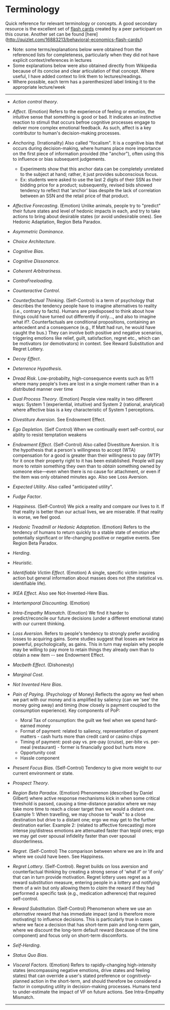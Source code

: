 # Terminology

Quick reference for relevant terminology or concepts. A good secondary resource is the excellent set of [flash cards](http://quizlet.com/23020804/behavioral-economics-glossary-all-may-2013-flash-cards/) created by a peer participant on this course. Another set can be found [here] (http://quizlet.com/16883213/behavioral-economics-flash-cards/)

 * Note: some terms/explanations below were obtained from the referenced lists for completeness, particularly when they did not have explicit context/references in lectures
 * Some explanations below were also obtained directly from Wikipedia because of its concise and clear articulation of that concept. Where useful, I have added context to link them to lectures/readings.
 * Where possible, each term has a parenthesized label linking it to the appropriate lecture/week
*****

* *Action control theory*.

* *Affect*. (Emotion) Refers to the experience of feeling or emotion, the intuitive sense that something is good or bad. It indicates an instinctive reaction to stimuli that occurs befroe cognitive processes engage to deliver more complex emotional feedback. As such, affect is a key contributor to human's decision-making processes.


* *Anchoring*. (Irrationality) Also called "focalism". It is a cognitive bias that occurs during decision-making, where humans place more importance on the first piece of information provided (the "anchor"), often using this to influence or bias subsequent judgements.
     * Experiments show that this anchor data can be completely unrelated to the subject at hand; rather, it just provides subconscious focus.
     * Ex: students were asked to use the last 2 digits of their SSN as their bidding price for a product; subsequently, revised bids showed tendency to reflect that 'anchor' bias despite the lack of correlation between an SSN and the retail price of that product.


* *Affective Forecasting*. (Emotion) Unlike animals, people try to "predict" their future states and level of hedonic impacts in each, and try to take actions to bring about desirable states (or avoid undesirable ones). See Hedonic Adaptation, Region Beta Paradox.


* *Asymmetric Dominance*.


* *Choice Architecture*.


* *Cognitive Bias*.


* *Cognitive Dissonance.*


* *Coherent Arbitrariness*.


* *ContraFreeloading*.


* *Counteractive Control*.


* *Counterfactual Thinking*. (Self-Control) is a term of psychology that describes the tendency people have to imagine alternatives to reality (i.e., contrary to facts). Humans are predisposed to think about how things could have turned out differently if only..., and also to imagine what if?. Counterfactuals are conditional propositions, containing an antecedent and a consequence (e.g., If Matt had run, he would have caught the bus.) They can involve both positive and negative scenarios, triggering emotions like relief, guilt, satisfaction, regret etc., which can be motivators (or demotivators) in context. See Reward Substitution and Regret Lottery.


* *Decoy Effect*.


* *Deterrence Hypothesis*.


* *Dread Risk*. Low-probabilty, high-consequence events such as 9/11 where many people's lives are lost in a single moment rather than in a distributed manner over time


* *Dual Process Theory*. (Emotion) People view reality in two different ways: System 1 (experiential, intuitive) and System 2 (rational, analytical) where affective bias is a key characteristic of System 1 perceptions.

* *Divestiture Aversion*. See Endowment Effect.


* *Ego Depletion.* (Self Control) When we continually exert self-control, our ability to resist temptation weakens


* *Endowment Effect*. (Self-Control) Also called Divestiture Aversion. It is the hypothesis that a person's willingness to accept (WTA) compensation for a good is greater than their willingness to pay (WTP) for it once their property right to it has been established. People will pay more to *retain* something they own than to *obtain* something owned by someone else—even when there is no cause for attachment, or even if the item was only obtained minutes ago. Also see Loss Aversion.


* *Expected Utility*. Also called "anticipated utility".


* *Fudge Factor*.

* *Happiness.* (Self-Control) We pick a reality and compare our lives to it. If that reality is better than our actual lives, we are miserable. If that reality is worse, we feel good.

* *Hedonic Treadmill or Hedonic Adaptation*. (Emotion) Refers to the tendency of humans to return quickly to a stable state of emotion after potentially significant or life-changing positive or negative events. See Region Beta Paradox.

* *Herding*.


* *Heuristic.*


* *Identifiable Victim Effect*. (Emotion) A single, specific victim inspires action but general information about masses does not (the statistical vs. identifiable life).


* *IKEA Effect*. Also see Not-Invented-Here Bias.


* *Intertemporal Discounting*. (Emotion)


* *Intra-Empathy Mismatch*. (Emotion) We find it harder to predict/reconcile our future decisions (under a different emotional state) with our current thinking.


* *Loss Aversion*. Refers to people's tendency to strongly prefer avoiding losses to acquiring gains. Some studies suggest that losses are twice as powerful, psychologically, as gains. This in turn may explain why people may be willing to pay more to retain things they already own than to obtain a new item -- see Endowment Effect.


* *Macbeth Effect*. (Dishonesty)


* *Marginal Cost*.


* *Not Invented Here Bias*.


* *Pain of Paying*. (Psychology of Money) Reflects the agony we feel when we part with our money and is amplified by saliency (can we 'see' the money going away) and timing (how closely is payment coupled to the consumption experience). Key components of PoP:
     * Moral Tax of consumption: the guilt we feel when we spend hard-earned money
     * Format of payment: related to saliency, representation of payment matters - cash hurts more than credit card or casino chips
     * Timing of payment: post-pay vs. pre-pay (cruise), per-bite vs. per-meal (restaurant) - former is financially good but hurts more
     * Opportunity cost
     * Hassle component


* *Present Focus Bias*. (Self-Control) Tendency to give more weight to our current environment or state.


* *Prospect Theory*.


* *Region Beta Paradox*. (Emotion) Phenomenon (described by Daniel Gilbert) where active response mechanisms kick in when some critical threshold is passed, causing a time-distance paradox where we may take more time to reach a closer target than we would a distant one. Example 1: When travelling, we may choose to "walk" to a close destination but drive to a distant one; ergo we may get to the further destination earlier. Example 2: (related to affective forecasting) more intense joy/distress emotions are attenuated faster than tepid ones; ergo we may get over spousal infidelity faster than over spousal disorderliness.

* *Regret.* (Self-Control) The comparison between where we are in life and where we could have been. See Happiness.

* *Regret Lottery*. (Self-Control). Regret builds on loss aversion and counterfactual thinking by creating a strong sense of 'what if' or 'if only' that can in turn provide motivation. Regret lottery uses regret as a reward substitution measure, entering people in a lottery and notifying them of a win but only allowing them to *claim* the reward if they had performed a specific task (e.g., medication adherence) that required self-control.


* *Reward Substitution*. (Self-Control) Phenomenon where we use an *alternative* reward that has immediate impact (and is therefore more motivating) to influence decisions. This is particularly true in cases where we face a decision that has short-term pain and long-term gain, where we discount the long-term default reward (because of the time component) and focus only on short-term discomforts.

* *Self-Herding*.


* *Status Quo Bias*.


* *Visceral Factors*. (Emotion) Refers to rapidly-changing high-intensity states (encompassing negative emotions, drive states and feeling states) that can override a user's stated preference or cognitively-planned action in the short-term, and should therefore be considered a factor in computing utility in decision-making processes. Humans tend to under-estimate the impact of VF on future actions. See Intra-Empathy Mismatch.

****

